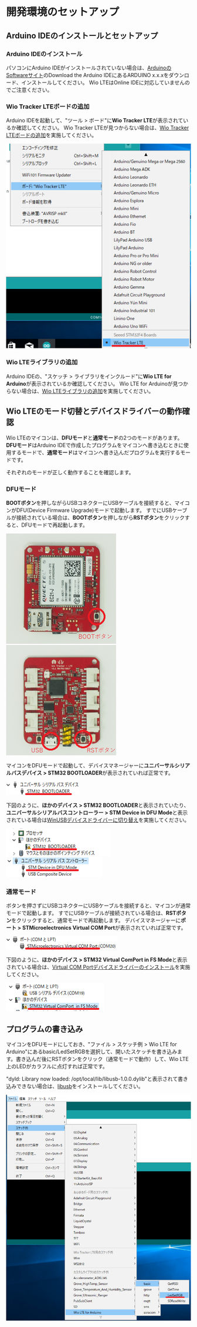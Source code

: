 # 開発環境のセットアップ

## Arduino IDEのインストールとセットアップ

### Arduino IDEのインストール

パソコンにArduino IDEがインストールされていない場合は、[ArduinoのSoftwareサイト](https://www.arduino.cc/en/Main/Software)のDownload the Arduino IDEにあるARDUINO x.x.xをダウンロード、インストールしてください。
Wio LTEはOnline IDEに対応していませんのでご注意ください。

### Wio Tracker LTEボードの追加

Arduino IDEを起動して、"ツール > ボード"に**Wio Tracker LTE**が表示されているか確認してください。
Wio Tracker LTEが見つからない場合は、[Wio Tracker LTEボードの追加](AddWioLTEBoard-ja.md)を実施してください。

![12](img-ja/12.png)


### Wio LTEライブラリの追加

Arduino IDEの、"スケッチ > ライブラリをインクルード"に**Wio LTE for Arduino**が表示されているか確認してください。
Wio LTE for Arduinoが見つからない場合は、[Wio LTEライブラリの追加](AddWioLTELibrary-ja.md)を実施してください。

## Wio LTEのモード切替とデバイスドライバーの動作確認

Wio LTEのマイコンは、**DFUモード**と**通常モード**の2つのモードがあります。
**DFUモード**はArduino IDEで作成したプログラムをマイコンへ書き込むときに使用するモードで、**通常モード**はマイコンへ書き込んだプログラムを実行するモードです。

それぞれのモードが正しく動作することを確認します。

### DFUモード

**BOOTボタン**を押しながらUSBコネクターにUSBケーブルを接続すると、マイコンがDFU(Device Firmware Upgrade)モードで起動します。
すでにUSBケーブルが接続されている場合は、**BOOTボタン**を押しながら**RSTボタン**をクリックすると、DFUモードで再起動します。

![5](img-ja/5.png) ![6](img-ja/6.png)

マイコンをDFUモードで起動して、デバイスマネージャーに**ユニバーサルシリアルバスデバイス > STM32 BOOTLOADER**が表示されていれば正常です。

![3](img-ja/3.png)

下図のように、**ほかのデバイス > STM32 BOOTLOADER**と表示されていたり、**ユニバーサルシリアルバスコントローラー > STM Device in DFU Mode**と表示されている場合は[WinUSBデバイスドライバーに切り替え](ReplaceDriver-ja.md)を実施してください。

![8](img-ja/8.png) ![10](img-ja/10.png)

### 通常モード

ボタンを押さずにUSBコネクターにUSBケーブルを接続すると、マイコンが通常モードで起動します。
すでにUSBケーブルが接続されている場合は、**RSTボタン**をクリックすると、通常モードで再起動します。
デバイスマネージャーに**ポート > STMicroelectronics Virtual COM Port**が表示されていれば正常です。

![4](img-ja/4.png)

下図のように、**ほかのデバイス > STM32 Virtual ComPort in FS Mode**と表示されている場合は、[Virtual COM Portデバイスドライバーのインストール](InstallVCOMDriver-ja.md)を実施してください。

![7](img-ja/7.png)

## プログラムの書き込み

マイコンをDFUモードにしておき、"ファイル > スケッチ例 > Wio LTE for Arduino"にあるbasic/LedSetRGBを選択して、開いたスケッチを書き込みます。書き込んだ後にRSTボタンをクリック（通常モードで動作）して、Wio LTE上のLEDがカラフルに点灯すれば正常です。

"dyld: Library now loaded: /opt/local/lib/libusb-1.0.0.dylib"と表示されて書き込みできない場合は、[libusb](Installlibusb-ja.md)をインストールしてください。

![15](img-ja/15.png)